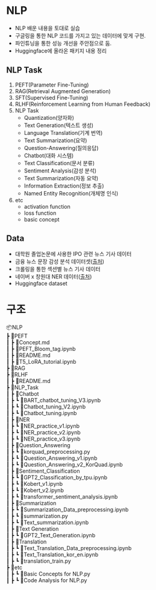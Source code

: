 # NLP

- NLP 배운 내용을 토대로 실습
- 구글링을 통한 NLP 코드를 가지고 있는 데이터에 맞게 구현.
- 파인튜닝을 통한 성능 개선을 주안점으로 둠.
- Huggingface에 올라온 패키지 내용 정리

## NLP Task

1. PEFT(Parameter Fine-Tuning)
2. RAG(Retrieval Augmented Generation)
3. SFT(Supervised Fine-Tuning)
4. RLHF(Reinforcement Learning from Human Feedback)
5. NLP Task
    - Quantization(양자화)
    - Text Generation(텍스트 생성)
    - Language Translation(기계 번역)
    - Text Summarization(요약)
    - Question-Answering(질의응답)
    - Chatbot(대화 시스템)
    - Text Classification(문서 분류)
    - Sentiment Analysis(감성 분석)
    - Text Summarization(자동 요약)
    - Information Extraction(정보 추출)
    - Named Entity Recognition(개체명 인식)
6. etc
    - activation function
    - loss function
    - basic concept 

## Data

- 대학원 졸업논문에 사용한 IPO 관련 뉴스 기사 데이터
- 금융 뉴스 문장 감성 분석 데이터셋([출처](https://github.com/ukairia777/finance_sentiment_corpus))
- 크롤링을 통한 섹션별 뉴스 기사 데이터
- 네이버 x 창원대 NER 데이터([출처](https://ko-nlp.github.io/Korpora/ko-docs/corpuslist/naver_changwon_ner.html))
- Huggingface dataset


# 구조
📦NLP <br>
 ┣ 📂PEFT <br>
 ┃  ┣ 📜Concept.md <br>
 ┃  ┣ 📜PEFT_Bloom_tag.ipynb <br>
 ┃  ┣ 📜README.md <br>
 ┃  ┣ 📜T5_LoRA_tutorial.ipynb <br>
 ┣ 📂RAG <br>
 ┣ 📂RLHF <br>
 ┃  ┣ 📜README.md <br>
 ┣ 📂NLP_Task <br>
 ┃  ┣  📂Chatbot <br>
 ┃  ┣  ┗ 📜BART_chatbot_tuning_V3.ipynb <br>
 ┃  ┣  ┗ 📜Chatbot_tuning_V2.ipynb <br>
 ┃  ┣  ┗ 📜Chatbot_tuning.ipynb <br>
 ┃  ┣  📂NER <br>
 ┃  ┣  ┗ 📜NER_practice_v1.ipynb <br>
 ┃  ┣  ┗ 📜NER_practice_v2.ipynb <br>
 ┃  ┣  ┗ 📜NER_practice_v3.ipynb <br>
 ┃  ┣  📂Question_Answering <br>
 ┃  ┣  ┗ 📜korquad_preprocessing.py <br>
 ┃  ┣  ┗ 📜Question_Answering_v1.ipynb <br>
 ┃  ┣  ┗ 📜Question_Answering_v2_KorQuad.ipynb <br>
 ┃  ┣  📂Sentiment_Classification <br>
 ┃  ┣  ┗ 📜GPT2_Classification_by_tpu.ipynb <br>
 ┃  ┣  ┗ 📜Kobert_v1.ipynb <br>
 ┃  ┣  ┗ 📜Kobert_v2.ipynb <br>
 ┃  ┣  ┗ 📜transformer_sentiment_analysis.ipynb <br>
 ┃  ┣  📂Summarization <br>
 ┃  ┣  ┗ 📜Summarization_Data_preprocessing.ipynb <br>
 ┃  ┣  ┗ 📜summarization.py <br>
 ┃  ┣  ┗ 📜Text_summarization.ipynb <br>
 ┃  ┣ 📂Text Generation <br>
 ┃  ┣  ┗ 📜GPT2_Text_Generation.ipynb <br>
 ┃  ┣ 📂Translation <br>
 ┃  ┣  ┗ 📜Text_Translation_Data_preprocessing.ipynb <br>
 ┃  ┣  ┗ 📜Text_Translation_kor_en.ipynb <br>
 ┃  ┣  ┗ 📜translation_train.py <br>
 ┣ 📂etc  <br>
 ┃  ┣  ┗ 📜Basic Concepts for NLP.py <br>
 ┃  ┣  ┗ 📜Code Analysis for NLP.py <br>